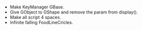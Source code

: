 - Make KeyManager GBase.
- Give GObject to GShape and remove the param from display().
- Make all script 4 spaces.
- Infinite falling FoodLineCricles.